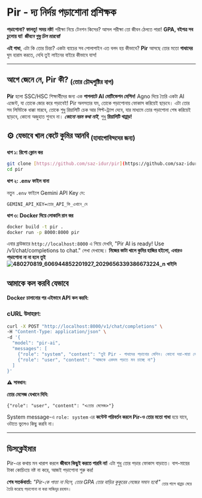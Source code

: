 # Pir - দ্য নির্দয় পড়াশোনা প্রশিক্ষক

**পড়াশোনা? ফালতু! সময় নষ্ট!** পরীক্ষা নিয়ে টেনশন কিসের? আসল পরীক্ষা তো জীবন ঠেলতে পারা! **GPA, বইপত্র সব চুলোয় যা!** **_জীবনে শুধু চিল মারবো!_**

**এই গাধা**, এটা কি তোর চিন্তা? একটা ব্যাচের সব পোলাপাইন এত বলদ হয় কীভাবে?
**Pir** আসছে তোর মতো **গাধাদের** ঘুম হারাম করতে, দেখি তুই লাইনের বাইরে কীভাবে যাস!

---

##  আগে জেনে নে, Pir কী? <sub>(তোর চৌদ্দগুষ্টির বাপ)</sub>

**Pir** হলো SSC/HSC শিক্ষার্থীদের জন্য এক **পাগলাটে AI মোটিভেশন মেশিন!** Agno দিয়ে তৈরি একটা AI এজেন্ট, যা তোকে জোর করে পড়াবেই! Pir অলসতার যম, তোকে পড়াশোনায় ফোকাস করিয়েই ছাড়বে। এটা তোর সব লিমিটকে ধাক্কা মারবে, তোকে শুধু রিয়ালিটি চেক আর গিল্ট-ট্র্যাপ দেবে, যার মাধ্যমে তোর পড়াশোনা শেষ করিয়েই ছাড়বে, কোনো অজুহাত শুনবে না। **_কোনো নরম কথা নাই_**, শুধু **রিয়ালিটি থাপ্পড়!**

## ⚙️ যেভাবে খাল কেটে কুমির আনবি <sub>(হাবাগোবিন্দদের জন্য)</sub>

**ধাপ ১: রিপো ক্লোন কর**

```bash
git clone [https://github.com/saz-idur/pir](https://github.com/saz-idur/pir)
cd pir
```

**ধাপ ২: .env ফাইল বানা**

নতুন `.env` ফাইলে Gemini API Key দে:

```
GEMINI_API_KEY=তোর_API_কি_এখানে_দে
```

**ধাপ ৩: Docker দিয়ে লোকালি রান কর**

```bash
docker build -t pir .
docker run -p 8000:8000 pir
```

এবার ব্রাউজারে `http://localhost:8000` এ গিয়ে দেখবি, "Pir AI is ready! Use /v1/chat/completions to chat." লেখা দেখাচ্ছে।
**নিজের কাটা খালে কুমির হাজির হইলো, এবারও পড়াশোনা না না হলে তুই ![480270819_606944852201927_2029656339386673224_n](https://github.com/user-attachments/assets/36d9f43f-1e8a-470b-a509-8464b24214bb) খাইলি**

##  আমাকে কল করবি যেভাবে

**Docker চালানোর পর এইভাবে API কল করবি:**

### cURL উদাহরণ:

```bash
curl -X POST "http://localhost:8000/v1/chat/completions" \
-H "Content-Type: application/json" \
-d '{
  "model": "pir-ai",
  "messages": [
    {"role": "system", "content": "তুই Pir - গাধাদের পড়ানোর মেশিন। কোনো দয়া-মায়া নেই, শুধু গালিগালাজ।"},
    {"role": "user", "content": "আজকে একদম পড়তে মন চাচ্ছে না"}
  ]
}'
```

**⚠️ সাবধান:**

**তোর মেসেজ যেখানে দিবি:**

```
{"role": "user", "content": "<তোর মেসেজ>"}
```

System message-এ `role: system` এর **কন্টেন্ট পরিবর্তন করলে Pir-ও তোর মতো গাধা** হয়ে যাবে, ওটাতে ভুলেও কিছু করবি না।

---

##  ডিসক্লেইমার

Pir-এর কথায় মন খারাপ করলে **জীবনে কিছুই করতে পারবি না!** এটা শুধু তোর পড়ার ফোকাস বাড়াতে। বাপ-মায়ের টাকা কোচিংয়ে নষ্ট না করে, আজই পড়াশোনা শুরু কর!

**শেষ সতর্কবার্তা:** *"Pir-কে পাত্তা না দিলে, তোর GPA তোর বাড়ির কুকুরের লেজের সমান হবে!"* <sub>তোর গালে থাপ্পড় মেরে তৈরি করেছে পড়াশোনা না করা সাজিদুর রহমান।</sub>
